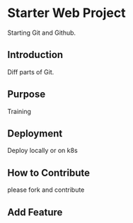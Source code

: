 # Starter Web Project

Starting Git and Github.

## Introduction

Diff parts of Git.

## Purpose

Training

## Deployment

Deploy locally or on k8s

## How to Contribute

please fork and contribute

## Add Feature

